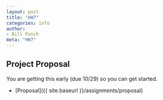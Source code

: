 ```yaml
---
layout: post
title: "HW7"
categories: info
author:
- Bill Punch
meta: "HW7"
---
```


## Project Proposal

You are getting this early (due 10/29) so you can get started.

- [Proposal]({{ site.baseurl }}/assignments/proposal)